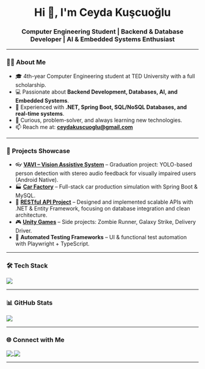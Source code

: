 <h1 align="center">Hi 👋, I'm Ceyda Kuşcuoğlu</h1>
<h3 align="center">Computer Engineering Student | Backend & Database Developer | AI & Embedded Systems Enthusiast</h3>

---

### 👩‍💻 About Me  

- 🎓 4th-year Computer Engineering student at TED University with a full scholarship.  
- 💻 Passionate about **Backend Development, Databases, AI, and Embedded Systems**.  
- 🤖 Experienced with **.NET, Spring Boot, SQL/NoSQL Databases, and real-time systems**.  
- 🧠 Curious, problem-solver, and always learning new technologies.  
- 📫 Reach me at: **ceydakuscuoglu@gmail.com**  

---

### 🚀 Projects Showcase  

- 👓 **[VAVI – Vision Assistive System](https://github.com/ceydakuscuoglu)** – Graduation project: YOLO-based person detection with stereo audio feedback for visually impaired users (Android Native).  
- 🏭 **[Car Factory](https://github.com/ceydakuscuoglu/carfactory)** – Full-stack car production simulation with Spring Boot & MySQL.  
- 🔌 **[RESTful API Project](https://github.com/ceydakuscuoglu/TaskManagmentSystem)** – Designed and implemented scalable APIs with .NET & Entity Framework, focusing on database integration and clean architecture.  
- 🎮 **[Unity Games](https://github.com/ceydakuscuoglu?tab=repositories)** – Side projects: Zombie Runner, Galaxy Strike, Delivery Driver.  
- 🧪 **Automated Testing Frameworks** – UI & functional test automation with Playwright + TypeScript.  

---

### 🛠️ Tech Stack  

<p align="left">
  <img src="https://skillicons.dev/icons?i=java,cs,python,c,ts,js,dotnet,spring,mysql,mssql,unity,git,github,linux,vscode,idea" />
</p>  

---

### 📊 GitHub Stats  

<p align="left">
 <img src="https://github-profile-summary-cards.vercel.app/api/cards/repos-per-language?username=ceydakuscuoglu&theme=radical" />
</p>  

---

### 🌐 Connect with Me  

<p align="left">
  <a href="https://www.linkedin.com/in/ceyda-kuscuoglu/" target="_blank">
    <img align="center" src="https://img.shields.io/badge/LinkedIn-0077B5?style=for-the-badge&logo=linkedin&logoColor=white" />
  </a>
  <a href="mailto:ceydakuscuoglu@gmail.com">
    <img align="center" src="https://img.shields.io/badge/Email-D14836?style=for-the-badge&logo=gmail&logoColor=white" />
  </a>
</p>  

---
